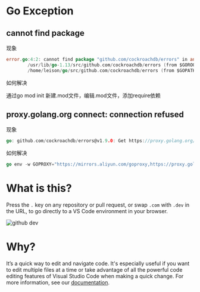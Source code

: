 # Go Exception

## cannot find package

现象

```go
error.go:4:2: cannot find package "github.com/cockroachdb/errors" in any of:
        /usr/lib/go-1.13/src/github.com/cockroachdb/errors (from $GOROOT)
        /home/leison/go/src/github.com/cockroachdb/errors (from $GOPATH)
```

如何解决

通过go mod init 新建.mod文件，编辑.mod文件，添加require依赖

## proxy.golang.org connect: connection refused

现象

```go
go: github.com/cockroachdb/errors@v1.9.0: Get https://proxy.golang.org/github.com/cockroachdb/errors/@v/v1.9.0.mod: dial tcp 142.251.42.241:443: connect: connection refused
```

如何解决

```go
go env -w GOPROXY="https://mirrors.aliyun.com/goproxy,https://proxy.golang.org,direct"
```

# What is this?

Press the `.` key on any repository or pull request, or swap `.com` with `.dev` in the URL, to go directly to a VS Code environment in your browser.

![github dev](https://user-images.githubusercontent.com/856858/130119109-4769f2d7-9027-4bc4-a38c-10f297499e8f.gif)

# Why?

It’s a quick way to edit and navigate code. It's especially useful if you want to edit multiple files at a time or take advantage of all the powerful code editing features of Visual Studio Code when making a quick change. For more information, see our [documentation](https://github.co/codespaces-editor-help).
